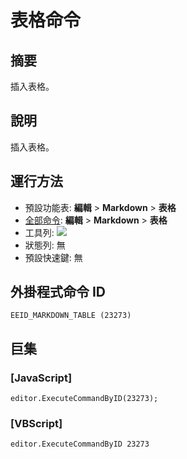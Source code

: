 # 表格命令

## 摘要

插入表格。

## 說明

插入表格。

## 運行方法

- 預設功能表: **編輯** \> **Markdown** \> **表格**
- [全部命令](../tools/all_commands): **編輯** \> **Markdown** \> **表格**
- 工具列: ![](../../images/table..png)
- 狀態列: 無
- 預設快速鍵: 無

## 外掛程式命令 ID

```
EEID_MARKDOWN_TABLE (23273)
```

## 巨集

### \[JavaScript\]

```
editor.ExecuteCommandByID(23273);
```

### \[VBScript\]

```
editor.ExecuteCommandByID 23273
```
